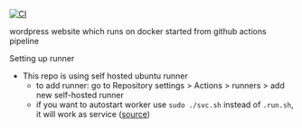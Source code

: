 [![CI](https://github.com/pazderskipawel/githubactions/actions/workflows/cicd.yml/badge.svg?branch=main)](https://github.com/pazderskipawel/githubactions/actions/workflows/cicd.yml?query=branch%3Amain)

wordpress website which runs on docker started from github actions pipeline

Setting up runner
- This repo is using self hosted ubuntu runner
  - to add runner: go to Repository settings > Actions > runners > add new self-hosted runner
  - if you want to autostart worker use `sudo ./svc.sh` instead of `.run.sh`, it will work as service ([source](https://docs.github.com/en/actions/how-tos/managing-self-hosted-runners/configuring-the-self-hosted-runner-application-as-a-service))
